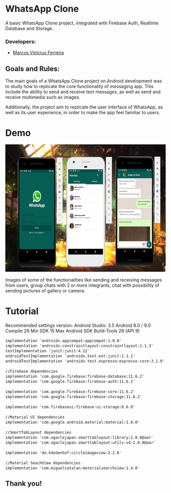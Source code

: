 # WhatsApp Clone

A basic WhatsApp Clone project, integrated with Firebase Auth, Realtime Database and Storage.

### Developers: 
* [Marcos Vinicius Ferreira](https://github.com/marcosnaofazisso) 

## Goals and Rules:
The main goals of a WhatsApp Clone project on Android development was to study how to replicate the core functionality of messaging app. This include the ability to send and receive text messages, as well as send and receive multimedia such as images. 

Additionally, the project aim to replicate the user interface of WhatsApp, as well as its user experience, in order to make the app feel familiar to users. 

# Demo
<img src="./demo/whatsapp-clone.jpg" height="400" width="800">

Images of some of the functionalities like sending and receiving messages from users, group chats with 2 or more integrants, chat with possibility of sending pictures of gallery or camera.

# Tutorial
Recommended settings version: 
Android Studio: 3.5
Android 8.0 / 9.0
Compile 26
Min SDK 15
Max Android SDK Build-Tools 28 (API 9)


    implementation 'androidx.appcompat:appcompat:1.0.0'
    implementation 'androidx.constraintlayout:constraintlayout:1.1.3'
    testImplementation 'junit:junit:4.12'
    androidTestImplementation 'androidx.test.ext:junit:1.1.1'
    androidTestImplementation 'androidx.test.espresso:espresso-core:3.1.0'

    //Firebase dependencies
    implementation 'com.google.firebase:firebase-database:11.6.2'
    implementation 'com.google.firebase:firebase-auth:11.6.2'

    implementation 'com.google.firebase:firebase-core:11.6.2'
    implementation 'com.google.firebase:firebase-storage:11.6.2'

    implementation 'com.firebaseui:firebase-ui-storage:0.6.0'

    //Material UI dependencies
    implementation 'com.google.android.material:material:1.0.0'

    //SmartTabLayout dependencies
    implementation 'com.ogaclejapan.smarttablayout:library:2.0.0@aar'
    implementation 'com.ogaclejapan.smarttablayout:utils-v4:2.0.0@aar'

    implementation 'de.hdodenhof:circleimageview:2.2.0'

    //Material SeachView dependencies
    implementation 'com.miguelcatalan:materialsearchview:1.4.0'


    


## Thank you!
